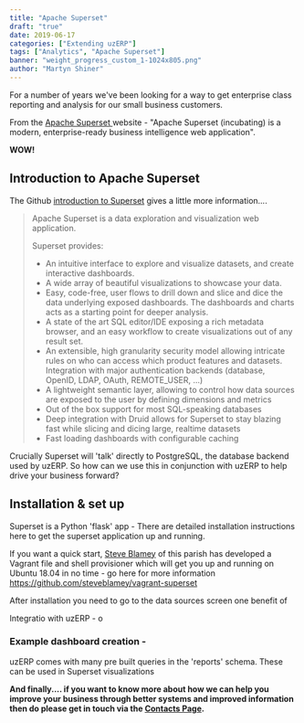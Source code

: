 ```yaml
---
title: "Apache Superset"
draft: "true"
date: 2019-06-17
categories: ["Extending uzERP"]
tags: ["Analytics", "Apache Superset"]
banner: "weight_progress_custom_1-1024x805.png"
author: "Martyn Shiner"
---
```

For a number of years we've been looking for a  way to get enterprise class reporting and analysis for our small business customers.

From the [Apache Superset ]((https://github.com/apache/incubator-superset/blob/master/README.md)) website - "Apache Superset (incubating) is a modern, enterprise-ready business intelligence web application".

__WOW!__

<!--more-->

## Introduction to Apache Superset 

The Github [introduction to Superset](https://github.com/apache/incubator-superset) gives a little more information....

> Apache Superset is a data exploration and visualization web application.
>
> Superset provides:
>
> * An intuitive interface to explore and visualize datasets, and create interactive dashboards.
> * A wide array of beautiful visualizations to showcase your data.
> * Easy, code-free, user flows to drill down and slice and dice the data underlying exposed dashboards. The dashboards and charts acts as a starting point for deeper analysis.
> * A state of the art SQL editor/IDE exposing a rich metadata browser, and an easy workflow to create visualizations out of any result set.
> * An extensible, high granularity security model allowing intricate rules on who can access which product features and datasets. Integration with major authentication backends (database, OpenID, LDAP, OAuth, REMOTE_USER, ...)
> * A lightweight semantic layer, allowing to control how data sources are exposed to the user by defining dimensions and metrics
> * Out of the box support for most SQL-speaking databases
> * Deep integration with Druid allows for Superset to stay blazing fast while slicing and dicing large, realtime datasets
> * Fast loading dashboards with configurable caching

Crucially Superset will 'talk' directly to PostgreSQL, the database backend used by uzERP. So how can we use this in conjunction with uzERP to help drive your business forward?

## Installation & set up

Superset is a Python 'flask' app  - There are detailed installation instructions here to get the superset application up and running.

If you want a quick start, [Steve Blamey](mailto:sblamey@uzerp.com) of this parish has developed a Vagrant file and shell provisioner which will get you up and running on Ubuntu 18.04 in no time - go here for more information https://github.com/steveblamey/vagrant-superset

After installation you need to go to the data sources screen one benefit of 

Integratio with uzERP - o

### Example dashboard creation - 

uzERP comes with many pre built queries in the 'reports' schema. These can be used in Superset visualizations

__And finally.... if you want to know more about how we can help you improve your business through better systems and improved information then do please get in touch via the [Contacts Page](/contact/).__